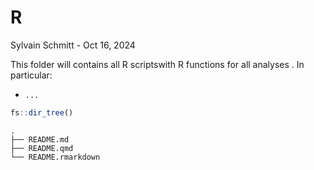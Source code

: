 # R
Sylvain Schmitt -
Oct 16, 2024

This folder will contains all R scriptswith R functions for all analyses
. In particular:

- `...`

``` r
fs::dir_tree()
```

    .
    ├── README.md
    ├── README.qmd
    └── README.rmarkdown
